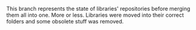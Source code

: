 This branch represents the state of libraries' repositories before merging them all into one. More or less. Libraries were moved into their correct folders and some obsolete stuff was removed.
